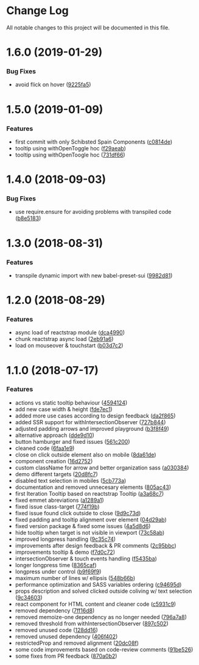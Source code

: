 # Change Log

All notable changes to this project will be documented in this file.

<a name="1.6.0"></a>
# 1.6.0 (2019-01-29)


### Bug Fixes

* avoid flick on hover ([9225fa5](https://github.com/SUI-Components/sui-components/commit/9225fa5))



<a name="1.5.0"></a>
# 1.5.0 (2019-01-09)


### Features

* first commit with only Schibsted Spain Components ([c0814de](https://github.com/SUI-Components/sui-components/commit/c0814de))
* tooltip using withOpenToggle hoc ([f29aeab](https://github.com/SUI-Components/sui-components/commit/f29aeab))
* tooltip using withOpenToogle hoc ([731df66](https://github.com/SUI-Components/sui-components/commit/731df66))



<a name="1.4.0"></a>
# 1.4.0 (2018-09-03)


### Bug Fixes

* use require.ensure for avoiding problems with transpiled code ([b8e5183](https://github.com/SUI-Components/sui-components/commit/b8e5183))



<a name="1.3.0"></a>
# 1.3.0 (2018-08-31)


### Features

* transpile dynamic import with new babel-preset-sui ([9982d81](https://github.com/SUI-Components/sui-components/commit/9982d81))



<a name="1.2.0"></a>
# 1.2.0 (2018-08-29)


### Features

* async load of reactstrap module ([dca4990](https://github.com/SUI-Components/sui-components/commit/dca4990))
* chunk reactstrap async load ([2eb91a6](https://github.com/SUI-Components/sui-components/commit/2eb91a6))
* load on mouseover & touchstart ([b03d7c2](https://github.com/SUI-Components/sui-components/commit/b03d7c2))



<a name="1.1.0"></a>
# 1.1.0 (2018-07-17)


### Features

* actions vs static tooltip behaviour ([4594124](https://github.com/SUI-Components/sui-components/commit/4594124))
* add new case width & height ([fde7ec1](https://github.com/SUI-Components/sui-components/commit/fde7ec1))
* added more use cases according to design feedback ([da2f865](https://github.com/SUI-Components/sui-components/commit/da2f865))
* added SSR support for withIntersectionObserver ([727b844](https://github.com/SUI-Components/sui-components/commit/727b844))
* adjusted padding arrows and improved playground ([b3f8f49](https://github.com/SUI-Components/sui-components/commit/b3f8f49))
* alternative approach ([dde9d10](https://github.com/SUI-Components/sui-components/commit/dde9d10))
* button hamburger and fixed issues ([561c200](https://github.com/SUI-Components/sui-components/commit/561c200))
* cleaned code ([6faa1e9](https://github.com/SUI-Components/sui-components/commit/6faa1e9))
* close on click outside element also on mobile ([8da61de](https://github.com/SUI-Components/sui-components/commit/8da61de))
* component creation ([16d2752](https://github.com/SUI-Components/sui-components/commit/16d2752))
* custom className for arrow and better organization sass ([a030384](https://github.com/SUI-Components/sui-components/commit/a030384))
* demo different targets ([20d8fc7](https://github.com/SUI-Components/sui-components/commit/20d8fc7))
* disabled text selection in mobiles ([5cb773a](https://github.com/SUI-Components/sui-components/commit/5cb773a))
* documentation and removed unnecesary elements ([805ac43](https://github.com/SUI-Components/sui-components/commit/805ac43))
* first Iteration Tooltip based on reactstrap Tooltip ([a3a68c7](https://github.com/SUI-Components/sui-components/commit/a3a68c7))
* fixed emmet abreviations ([a1289a1](https://github.com/SUI-Components/sui-components/commit/a1289a1))
* fixed issue class-target ([774f19b](https://github.com/SUI-Components/sui-components/commit/774f19b))
* fixed issue found click outside to close ([9d9c73d](https://github.com/SUI-Components/sui-components/commit/9d9c73d))
* fixed padding and tooltip alignment over element ([04d29ab](https://github.com/SUI-Components/sui-components/commit/04d29ab))
* fixed version package & fixed some issues ([4a5d8d6](https://github.com/SUI-Components/sui-components/commit/4a5d8d6))
* hide tooltip when target is not visible in viewport ([73c58ab](https://github.com/SUI-Components/sui-components/commit/73c58ab))
* improved longpress handling ([9c35c74](https://github.com/SUI-Components/sui-components/commit/9c35c74))
* improvements after design feedback & PR comments ([2c95bbc](https://github.com/SUI-Components/sui-components/commit/2c95bbc))
* improvements tooltip & demo ([f7d0c72](https://github.com/SUI-Components/sui-components/commit/f7d0c72))
* intersectionObserver & touch events handling ([f5435ba](https://github.com/SUI-Components/sui-components/commit/f5435ba))
* longer longpress time ([8365caf](https://github.com/SUI-Components/sui-components/commit/8365caf))
* longpress under control ([b9f69f9](https://github.com/SUI-Components/sui-components/commit/b9f69f9))
* maximum number of lines w/ ellipsis ([548b66b](https://github.com/SUI-Components/sui-components/commit/548b66b))
* performance optimization and SASS variables ordering ([c94695d](https://github.com/SUI-Components/sui-components/commit/c94695d))
* props description and solved clicked outside coliving w/ text selection ([9c34603](https://github.com/SUI-Components/sui-components/commit/9c34603))
* react component for HTML content and cleaner code ([c5931c9](https://github.com/SUI-Components/sui-components/commit/c5931c9))
* removed dependency ([7ff16d8](https://github.com/SUI-Components/sui-components/commit/7ff16d8))
* removed memoize-one dependency as no longer needed ([796a7a8](https://github.com/SUI-Components/sui-components/commit/796a7a8))
* removed threshold from withIntersectionObserver ([897c502](https://github.com/SUI-Components/sui-components/commit/897c502))
* removed unused code ([128dd16](https://github.com/SUI-Components/sui-components/commit/128dd16))
* removed unused dependency ([406f402](https://github.com/SUI-Components/sui-components/commit/406f402))
* restrictedProp and removed alignment ([20dc08f](https://github.com/SUI-Components/sui-components/commit/20dc08f))
* some code improvements based on code-review comments ([91be526](https://github.com/SUI-Components/sui-components/commit/91be526))
* some fixes from PR feedback ([870a0b2](https://github.com/SUI-Components/sui-components/commit/870a0b2))



